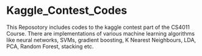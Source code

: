 # Kaggle_Contest_Codes
This Reposotory includes codes to the kaggle contest part of the CS4011 Course. 
There are implementations of various machine learning algorithms like neural networks, SVMs, gradient boosting, K Nearest Neighbours, 
LDA, PCA, Random Forest, stacking etc. 
